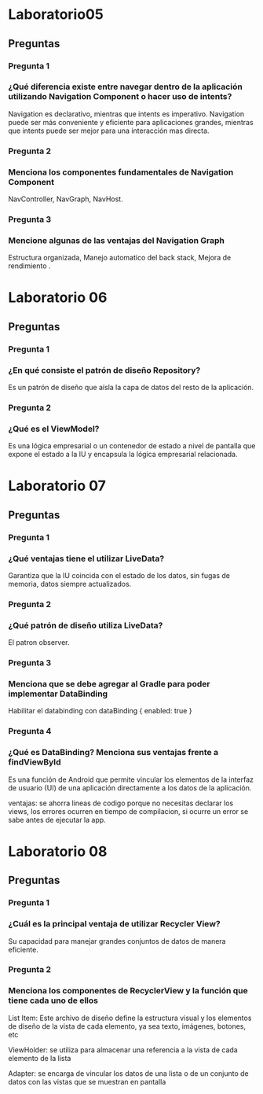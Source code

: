 # Laboratorio05

## Preguntas 

### Pregunta 1
### ¿Qué diferencia existe entre navegar dentro de la aplicación utilizando Navigation Component o hacer uso de intents?

Navigation es declarativo, mientras que intents es imperativo. Navigation puede ser más conveniente y eficiente para aplicaciones grandes,
mientras que intents puede ser mejor para una interacción mas directa.

### Pregunta 2
### Menciona los componentes fundamentales de Navigation Component
NavController, NavGraph, NavHost.

### Pregunta 3
### Mencione algunas de las ventajas del Navigation Graph

Estructura organizada, Manejo automatico del back stack, Mejora de rendimiento .

# Laboratorio 06
## Preguntas

### Pregunta 1
### ¿En qué consiste el patrón de diseño Repository?

Es un patrón de diseño que aísla la capa de datos del resto de la aplicación.


### Pregunta 2
### ¿Qué es el ViewModel?

Es una lógica empresarial o un contenedor de estado a nivel de pantalla que expone el estado a la IU y
encapsula la lógica empresarial relacionada.


# Laboratorio 07
## Preguntas

### Pregunta 1
### ¿Qué ventajas tiene el utilizar LiveData?

Garantiza que la IU coincida con el estado de los datos, sin fugas de memoria, datos siempre actualizados.

### Pregunta 2
### ¿Qué patrón de diseño utiliza LiveData?

El patron observer.

### Pregunta 3
### Menciona que se debe agregar al Gradle para poder implementar DataBinding

Habilitar el databinding con
dataBinding {
    enabled: true
}

### Pregunta 4
### ¿Qué es DataBinding? Menciona sus ventajas frente a findViewById

Es una función de Android que permite vincular los elementos de la interfaz de usuario (UI)
de una aplicación directamente a los datos de la aplicación.

ventajas: se ahorra lineas de codigo porque no necesitas declarar los views, los errores ocurren en tiempo de compilacion,
si ocurre un error se sabe antes de ejecutar la app. 

# Laboratorio 08
## Preguntas 

### Pregunta 1
### ¿Cuál es la principal ventaja de utilizar Recycler View?

Su capacidad para manejar grandes conjuntos de datos de manera eficiente.

### Pregunta 2
### Menciona los componentes de RecyclerView y la función que tiene cada uno de ellos

List Item: Este archivo de diseño define la estructura visual y los elementos de diseño de la
vista de cada elemento, ya sea texto, imágenes, botones, etc

ViewHolder: se utiliza para almacenar una referencia a la vista de cada elemento de la lista

Adapter: se encarga de vincular los datos de una lista o de un conjunto de datos con las vistas que se muestran en pantalla






